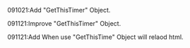 091021:Add "GetThisTimer" Object.

091121:Improve "GetThisTimer" Object.

091121:Add When use "GetThisTime" Object will relaod html.
